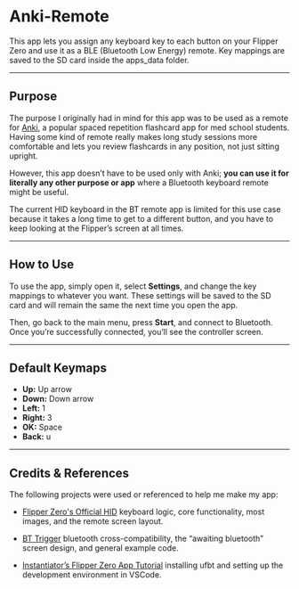 # Anki-Remote

This app lets you assign any keyboard key to each button on your Flipper Zero and use it as a BLE (Bluetooth Low Energy) remote. Key mappings are saved to the SD card inside the apps_data folder.

---

## Purpose

The purpose I originally had in mind for this app was to be used as a remote for [Anki](https://apps.ankiweb.net/), a popular spaced repetition flashcard app for med school students. Having some kind of remote really makes long study sessions more comfortable and lets you review flashcards in any position, not just sitting upright.

However, this app doesn’t have to be used only with Anki; **you can use it for literally any other purpose or app** where a Bluetooth keyboard remote might be useful.

The current HID keyboard in the BT remote app is limited for this use case because it takes a long time to get to a different button, and you have to keep looking at the Flipper’s screen at all times.

---

## How to Use

To use the app, simply open it, select **Settings**, and change the key mappings to whatever you want. These settings will be saved to the SD card and will remain the same the next time you open the app.

Then, go back to the main menu, press **Start**, and connect to Bluetooth. Once you’re successfully connected, you’ll see the controller screen.

---

## Default Keymaps

- **Up:** Up arrow
- **Down:** Down arrow
- **Left:** 1 
- **Right:** 3 
- **OK:** Space
- **Back:** u

---

## Credits & References

The following projects were used or referenced to help me make my app:

- [Flipper Zero's Official HID](https://github.com/flipperdevices/flipperzero-firmware/tree/dev/applications/system/hid_app) keyboard logic, core functionality, most images, and the remote screen layout.

- [BT Trigger](https://github.com/xMasterX/all-the-plugins/tree/dev/apps_source_code/bluetooth-trigger) bluetooth cross-compatibility, the “awaiting bluetooth” screen design, and general example code.

- [Instantiator’s Flipper Zero App Tutorial](https://instantiator.dev/post/flipper-zero-app-tutorial-01/) installing ufbt and setting up the development environment in VSCode.
